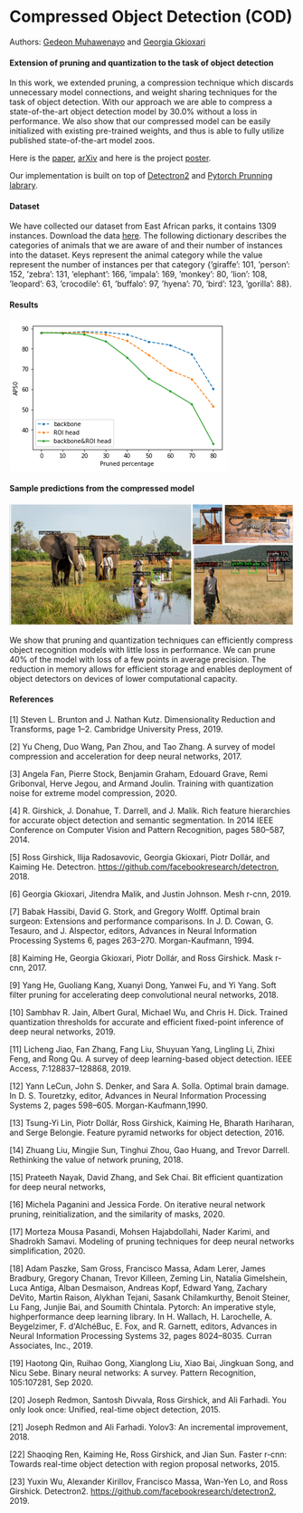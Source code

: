# Compressed Object Detection (COD)

Authors: [Gedeon Muhawenayo](https://gedeonmuhawenayo.github.io/) and [Georgia Gkioxari](https://gkioxari.github.io/)

#### Extension of pruning and quantization to the task of object detection

In this work, we extended pruning, a compression technique which discards unnecessary model connections, and weight sharing techniques for the task of object detection. With our approach we are able to compress a state-of-the-art object detection model by 30.0% without a loss in performance. We also show that our compressed model can be easily initialized with existing pre-trained weights, and thus is able to fully utilize published state-of-the-art model zoos.

Here is the [paper](https://gedeonmuhawenayo.github.io/files/projects/compression/AMMI_FINAL_PAPER.pdf), [arXiv](https://arxiv.org/abs/2102.02896) and here is the project [poster](https://github.com/Gedeon-m-gedus/compressed_object_detection/blob/main/docs/compressed_object_detection_BAI_poster.png).

Our implementation is built on top of [Detectron2](https://detectron2.readthedocs.io/) and [Pytorch Prunning labrary](https://pytorch.org/tutorials/intermediate/pruning_tutorial.html).

#### Dataset
We have collected our dataset from East African parks, it contains 1309 instances. Download the data [here](https://drive.google.com/file/d/141iHvqb_rD_WwtIhespCSA9maHzQCbb2/view?usp=sharing). The following dictionary describes the categories of animals that we are aware of and their number of instances into the dataset. Keys represent the animal category while the value represent the number of instances per that category {’giraffe’: 101, ’person’: 152, ’zebra’: 131, ’elephant’: 166, ’impala’: 169, ’monkey’: 80, ’lion’: 108, ’leopard’: 63, ’crocodile’: 61, ’buffalo’: 97, ’hyena’: 70, ’bird’: 123, ’gorilla’: 88}.

#### Results
![alt text](images/AP50.png)

#### Sample predictions from the compressed model
![alt text](images/sample_pred.png)

We show that pruning and quantization techniques can efficiently compress object recognition models with little loss in performance. We can prune 40% of the model with loss of a few points in average precision. The reduction in memory allows for efficient storage and enables deployment of object detectors on devices of lower computational capacity.

#### References
[1] Steven L. Brunton and J. Nathan Kutz. Dimensionality Reduction and Transforms, page 1–2.
Cambridge University Press, 2019.

[2] Yu Cheng, Duo Wang, Pan Zhou, and Tao Zhang. A survey of model compression and
acceleration for deep neural networks, 2017.

[3] Angela Fan, Pierre Stock, Benjamin Graham, Edouard Grave, Remi Gribonval, Herve Jegou,
and Armand Joulin. Training with quantization noise for extreme model compression, 2020.

[4] R. Girshick, J. Donahue, T. Darrell, and J. Malik. Rich feature hierarchies for accurate object
detection and semantic segmentation. In 2014 IEEE Conference on Computer Vision and
Pattern Recognition, pages 580–587, 2014.

[5] Ross Girshick, Ilija Radosavovic, Georgia Gkioxari, Piotr Dollár, and Kaiming He. Detectron.
https://github.com/facebookresearch/detectron, 2018.

[6] Georgia Gkioxari, Jitendra Malik, and Justin Johnson. Mesh r-cnn, 2019.

[7] Babak Hassibi, David G. Stork, and Gregory Wolff. Optimal brain surgeon: Extensions and
performance comparisons. In J. D. Cowan, G. Tesauro, and J. Alspector, editors, Advances in
Neural Information Processing Systems 6, pages 263–270. Morgan-Kaufmann, 1994.

[8] Kaiming He, Georgia Gkioxari, Piotr Dollár, and Ross Girshick. Mask r-cnn, 2017.

[9] Yang He, Guoliang Kang, Xuanyi Dong, Yanwei Fu, and Yi Yang. Soft filter pruning for
accelerating deep convolutional neural networks, 2018.

[10] Sambhav R. Jain, Albert Gural, Michael Wu, and Chris H. Dick. Trained quantization thresholds
for accurate and efficient fixed-point inference of deep neural networks, 2019.

[11] Licheng Jiao, Fan Zhang, Fang Liu, Shuyuan Yang, Lingling Li, Zhixi Feng, and Rong Qu. A
survey of deep learning-based object detection. IEEE Access, 7:128837–128868, 2019.

[12] Yann LeCun, John S. Denker, and Sara A. Solla. Optimal brain damage. In D. S. Touretzky, editor, Advances in Neural Information Processing Systems 2, pages 598–605. Morgan-Kaufmann,1990.

[13] Tsung-Yi Lin, Piotr Dollár, Ross Girshick, Kaiming He, Bharath Hariharan, and Serge Belongie.
Feature pyramid networks for object detection, 2016.

[14] Zhuang Liu, Mingjie Sun, Tinghui Zhou, Gao Huang, and Trevor Darrell. Rethinking the value
of network pruning, 2018.

[15] Prateeth Nayak, David Zhang, and Sek Chai. Bit efficient quantization for deep neural networks,


[16] Michela Paganini and Jessica Forde. On iterative neural network pruning, reinitialization, and
the similarity of masks, 2020.

[17] Morteza Mousa Pasandi, Mohsen Hajabdollahi, Nader Karimi, and Shadrokh Samavi. Modeling
of pruning techniques for deep neural networks simplification, 2020.

[18] Adam Paszke, Sam Gross, Francisco Massa, Adam Lerer, James Bradbury, Gregory Chanan,
Trevor Killeen, Zeming Lin, Natalia Gimelshein, Luca Antiga, Alban Desmaison, Andreas
Kopf, Edward Yang, Zachary DeVito, Martin Raison, Alykhan Tejani, Sasank Chilamkurthy,
Benoit Steiner, Lu Fang, Junjie Bai, and Soumith Chintala. Pytorch: An imperative style, highperformance deep learning library. In H. Wallach, H. Larochelle, A. Beygelzimer, F. d'AlchéBuc, E. Fox, and R. Garnett, editors, Advances in Neural Information Processing Systems 32,
pages 8024–8035. Curran Associates, Inc., 2019.

[19] Haotong Qin, Ruihao Gong, Xianglong Liu, Xiao Bai, Jingkuan Song, and Nicu Sebe. Binary
neural networks: A survey. Pattern Recognition, 105:107281, Sep 2020.

[20] Joseph Redmon, Santosh Divvala, Ross Girshick, and Ali Farhadi. You only look once: Unified,
real-time object detection, 2015.

[21] Joseph Redmon and Ali Farhadi. Yolov3: An incremental improvement, 2018.

[22] Shaoqing Ren, Kaiming He, Ross Girshick, and Jian Sun. Faster r-cnn: Towards real-time
object detection with region proposal networks, 2015.

[23] Yuxin Wu, Alexander Kirillov, Francisco Massa, Wan-Yen Lo, and Ross Girshick. Detectron2.
https://github.com/facebookresearch/detectron2, 2019.

